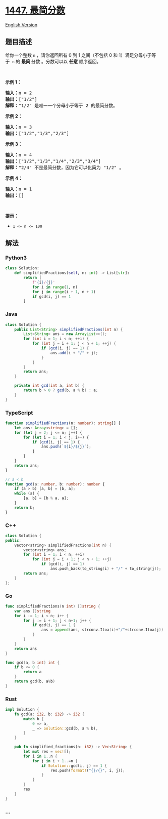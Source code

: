 # [1447. 最简分数](https://leetcode.cn/problems/simplified-fractions)

[English Version](/solution/1400-1499/1447.Simplified%20Fractions/README_EN.md)

## 题目描述

<!-- 这里写题目描述 -->

<p>给你一个整数&nbsp;<code>n</code>&nbsp;，请你返回所有 0 到 1 之间（不包括 0 和 1）满足分母小于等于&nbsp;&nbsp;<code>n</code>&nbsp;的 <strong>最简&nbsp;</strong>分数&nbsp;。分数可以以 <strong>任意&nbsp;</strong>顺序返回。</p>

<p>&nbsp;</p>

<p><strong>示例 1：</strong></p>

<pre><strong>输入：</strong>n = 2
<strong>输出：</strong>[&quot;1/2&quot;]
<strong>解释：</strong>&quot;1/2&quot; 是唯一一个分母小于等于 2 的最简分数。</pre>

<p><strong>示例 2：</strong></p>

<pre><strong>输入：</strong>n = 3
<strong>输出：</strong>[&quot;1/2&quot;,&quot;1/3&quot;,&quot;2/3&quot;]
</pre>

<p><strong>示例 3：</strong></p>

<pre><strong>输入：</strong>n = 4
<strong>输出：</strong>[&quot;1/2&quot;,&quot;1/3&quot;,&quot;1/4&quot;,&quot;2/3&quot;,&quot;3/4&quot;]
<strong>解释：</strong>&quot;2/4&quot; 不是最简分数，因为它可以化简为 &quot;1/2&quot; 。</pre>

<p><strong>示例 4：</strong></p>

<pre><strong>输入：</strong>n = 1
<strong>输出：</strong>[]
</pre>

<p>&nbsp;</p>

<p><strong>提示：</strong></p>

<ul>
	<li><code>1 &lt;= n &lt;= 100</code></li>
</ul>

## 解法

<!-- 这里可写通用的实现逻辑 -->

<!-- tabs:start -->

### **Python3**

<!-- 这里可写当前语言的特殊实现逻辑 -->

```python
class Solution:
    def simplifiedFractions(self, n: int) -> List[str]:
        return [
            f'{i}/{j}'
            for i in range(1, n)
            for j in range(i + 1, n + 1)
            if gcd(i, j) == 1
        ]
```

### **Java**

<!-- 这里可写当前语言的特殊实现逻辑 -->

```java
class Solution {
    public List<String> simplifiedFractions(int n) {
        List<String> ans = new ArrayList<>();
        for (int i = 1; i < n; ++i) {
            for (int j = i + 1; j < n + 1; ++j) {
                if (gcd(i, j) == 1) {
                    ans.add(i + "/" + j);
                }
            }
        }
        return ans;
    }

    private int gcd(int a, int b) {
        return b > 0 ? gcd(b, a % b) : a;
    }
}
```

### **TypeScript**

```ts
function simplifiedFractions(n: number): string[] {
    let ans: Array<string> = [];
    for (let j = 2; j <= n; j++) {
        for (let i = 1; i < j; i++) {
            if (gcd(i, j) == 1) {
                ans.push(`${i}/${j}`);
            }
        }
    }
    return ans;
}

// a < b
function gcd(a: number, b: number): number {
    if (a > b) [a, b] = [b, a];
    while (a) {
        [a, b] = [b % a, a];
    }
    return b;
}
```

### **C++**

```cpp
class Solution {
public:
    vector<string> simplifiedFractions(int n) {
        vector<string> ans;
        for (int i = 1; i < n; ++i)
            for (int j = i + 1; j < n + 1; ++j)
                if (gcd(i, j) == 1)
                    ans.push_back(to_string(i) + "/" + to_string(j));
        return ans;
    }
};
```

### **Go**

```go
func simplifiedFractions(n int) []string {
	var ans []string
	for i := 1; i < n; i++ {
		for j := i + 1; j < n+1; j++ {
			if gcd(i, j) == 1 {
				ans = append(ans, strconv.Itoa(i)+"/"+strconv.Itoa(j))
			}
		}
	}
	return ans
}

func gcd(a, b int) int {
	if b <= 0 {
		return a
	}
	return gcd(b, a%b)
}
```

### **Rust**

```rust
impl Solution {
    fn gcd(a: i32, b: i32) -> i32 {
        match b {
            0 => a,
            _ => Solution::gcd(b, a % b),
        }
    }

    pub fn simplified_fractions(n: i32) -> Vec<String> {
        let mut res = vec![];
        for i in 1..n {
            for j in i + 1..=n {
                if Solution::gcd(i, j) == 1 {
                    res.push(format!("{}/{}", i, j));
                }
            }
        }
        res
    }
}
```

### **...**

```

```

<!-- tabs:end -->
